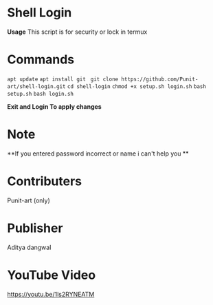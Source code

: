 

# Shell Login


**Usage**
This script is for security or lock in termux



# Commands






``apt update``
``apt install git ``
``git clone https://github.com/Punit-art/shell-login.git``
``cd shell-login``
``chmod +x setup.sh login.sh``
``bash setup.sh``
``bash login.sh``



**Exit and Login To apply changes**
# Note
**If you entered password incorrect or name i can't help you **

# Contributers
Punit-art (only)

# Publisher
Aditya dangwal

# YouTube Video
https://youtu.be/1ls2RYNEATM
